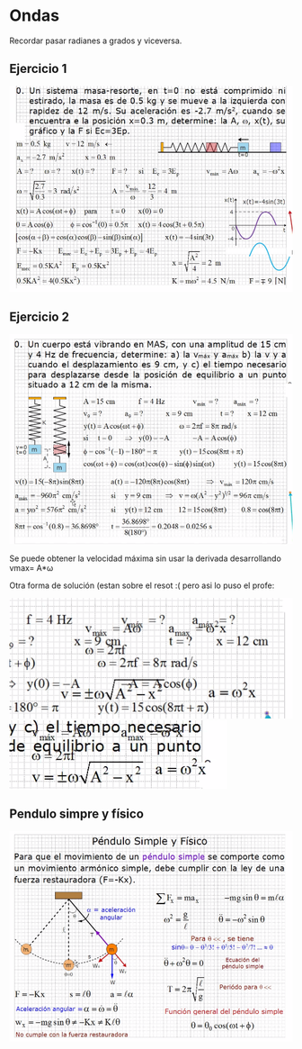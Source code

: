 # Ondas

Recordar pasar radianes a grados y viceversa.

## Ejercicio 1

![Ejercicio1](./img/2021-10-26-08-31.png)

## Ejercicio 2

![Ejercicio2](./img/2021-10-26-09-06.png)

Se puede obtener la velocidad máxima sin usar la derivada desarrollando vmax= A\*ω

Otra forma de solución (estan sobre el resot :( pero asi lo puso el profe:

![Apoyo](./img/2021-10-26-09-22.png)
![Apoyo](./img/2021-10-26-09-23.png)

## Pendulo simpre y físico

![P1](./img/2021-10-26-09-25.png)
